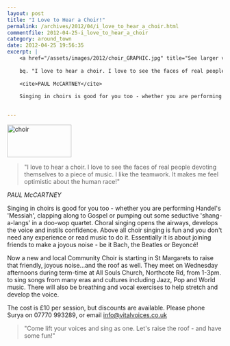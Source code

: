 ```yaml
---
layout: post
title: "I Love to Hear a Choir!"
permalink: /archives/2012/04/i_love_to_hear_a_choir.html
commentfile: 2012-04-25-i_love_to_hear_a_choir
category: around_town
date: 2012-04-25 19:56:35
excerpt: |
    <a href="/assets/images/2012/choir_GRAPHIC.jpg" title="See larger version of - choir"><img src="/assets/images/2012/choir_GRAPHIC_thumb.jpg" width="150" height="76" alt="choir" class="right" /></a>
    
    bq. "I love to hear a choir. I love to see the faces of real people devoting themselves to a piece of music. I like the teamwork. It makes me feel optimistic about the human race!"
    
    <cite>PAUL McCARTNEY</cite>
    
    Singing in choirs is good for you too - whether you are performing Handel's 'Messiah', clapping along to Gospel or pumping out some seductive 'shang-a-langs' in a doo-wop quartet. Choral singing opens the airways, develops the voice and instils confidence. Above all choir singing is fun and you don't need any experience or read music to do it. Essentially it is about joining friends to make a joyous noise - be it Bach, the Beatles or Beyonc&#233;!
    

---
```


<a href="/assets/images/2012/choir_GRAPHIC.jpg" title="See larger version of - choir"><img src="/assets/images/2012/choir_GRAPHIC_thumb.jpg" width="150" height="76" alt="choir" class="right" /></a>

> "I love to hear a choir. I love to see the faces of real people devoting themselves to a piece of music. I like the teamwork. It makes me feel optimistic about the human race!"

<cite>PAUL McCARTNEY</cite>

Singing in choirs is good for you too - whether you are performing Handel's 'Messiah', clapping along to Gospel or pumping out some seductive 'shang-a-langs' in a doo-wop quartet. Choral singing opens the airways, develops the voice and instils confidence. Above all choir singing is fun and you don't need any experience or read music to do it. Essentially it is about joining friends to make a joyous noise - be it Bach, the Beatles or Beyoncé!

Now a new and local Community Choir is starting in St Margarets to raise that friendly, joyous noise...and the roof as well. They meet on Wednesday afternoons during term-time at All Souls Church, Northcote Rd, from 1-3pm. to sing songs from many eras and cultures including Jazz, Pop and World music. There will also be breathing and vocal exercises to help stretch and develop the voice.

The cost is £10 per session, but discounts are available. Please phone Surya on 07770 993289, or email <info@vitalvoices.co.uk>

> "Come lift your voices and sing as one.
> Let's raise the roof - and have some fun!"

